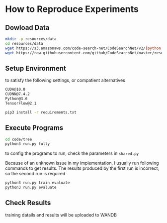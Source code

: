 # How to Reproduce Experiments

## Dowload Data

```bash
mkdir -p resources/data
cd resources/data
wget https://s3.amazonaws.com/code-search-net/CodeSearchNet/v2/{python,java,go,php,javascript,ruby}.zip
wget https://raw.githubusercontent.com/github/CodeSearchNet/master/resources/queries.csv
```

## Setup Environment

to satisfy the following settings, or compatient alternatives

```markdown
CUDA@10.0
CUDNN@7.4.2
Python@3.6
TensorFlow@2.1
```

```bash
pip3 install -r requirements.txt
```

## Execute Programs

```bash
cd code/tree
python3 run.py fully
```

to config the programs to run, check the parameters in `shared.py`

Because of an unknown issue in my implementation, I usually run following commands to get results. The results produced by the first run is incorrect, so the second run is required

```bash
python3 run.py train evaluate
python3 run.py evaluate
```

## Check Results

training datails and results will be uploaded to WANDB
